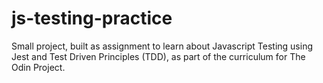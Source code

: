 # js-testing-practice

Small project, built as assignment to learn about Javascript Testing using Jest and Test Driven Principles (TDD), as part of the curriculum for The Odin Project.